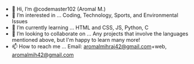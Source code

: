 - 👋 Hi, I’m @codemaster102 (Aromal M.)
- 👀 I’m interested in ... Coding, Technology, Sports, and Environmental Issues 
- 🌱 I’m currently learning ... HTML and CSS, JS, Python, C
- 💞️ I’m looking to collaborate on ... Any projects that involve the languages mentioned above, but I'm happy to learn many more!
- 📫 How to reach me ... Email: aromalmihraj42@gmail.com+web, aromalmih42@gmail.com 

<!---
codemaster102/codemaster102 is a ✨ special ✨ repository because its `README.md` (this file) appears on your GitHub profile.
You can click the Preview link to take a look at your changes.
--->
